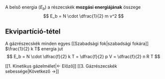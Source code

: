 A belső energia ($E_b$) a részecskék **mozgási energiájának** összege
$$
E_b = N \cdot \dfrac{1}{2} m v^2
$$

## Ekvipartíció-tétel
A gázrészecskék minden egyes [[Szabadsági fok|szabadsági fokára]] $\frac{1}{2} k T$ energia jut
$$
E_b = N \cdot \dfrac{f}{2} k T =
\dfrac{f}{2} p V =
\dfrac{f}{2} n R T
$$

[[1. Kinetikus gázelmélet|← Előző]]
[[3. Gázrészecskék sebessége|Következő →]]